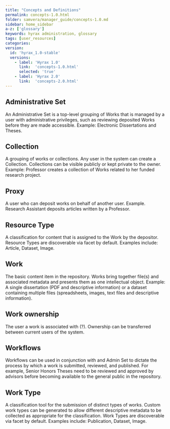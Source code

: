 ```yaml
---
title: "Concepts and Definitions"
permalink: concepts-1.0.html
folder: samvera/manager_guide/concepts-1.0.md
sidebar: home_sidebar
a-z: ['glossary']
keywords: hyrax administration, glossary
tags: [user_resources]
categories:
version:
  id: 'hyrax_1.0-stable'
  versions:  
    - label: 'Hyrax 1.0'
      link:  'concepts-1.0.html'
      selected: 'true'
    - label: 'Hyrax 2.0'
      link:  'concepts-2.0.html'
---
```

## Administrative Set
An Administrative Set is a top-level grouping of Works that is managed by a user with administrative privileges, such as reviewing deposited Works before they are made accessible. Example: Electronic Dissertations and Theses.

## Collection
A grouping of works or collections. Any user in the system can create a Collection. Collections can be visible publicly or kept private to the owner. Example: Professor creates a collection of Works related to her funded research project.

## Proxy
A user who can deposit works on behalf of another user. Example. Research Assistant deposits articles written by a Professor.

## Resource Type
A classification for content that is assigned to the Work by the depositor. Resource Types are discoverable via facet by default. Examples include: Article, Dataset, Image.

## Work
The basic content item in the repository. Works bring together file(s) and associated metadata and presents them as one intellectual object. Example: A single dissertation (PDF and descriptive information) or a dataset containing multiple files (spreadsheets, images, text files and descriptive information).

## Work ownership
The user a work is associated with (?). Ownership can be transferred between current users of the system.

## Workflows
Workflows can be used in conjunction with and Admin Set to dictate the process by which a work is submitted, reviewed, and published. For example, Senior Honors Theses need to be reviewed and approved by advisors before becoming available to the general public in the repository.

## Work Type
A classification tool for the submission of distinct types of works. Custom work types can be generated to allow different descriptive metadata to be collected as appropriate for the classification. Work Types are discoverable via facet by default. Examples include: Publication, Dataset, Image.
